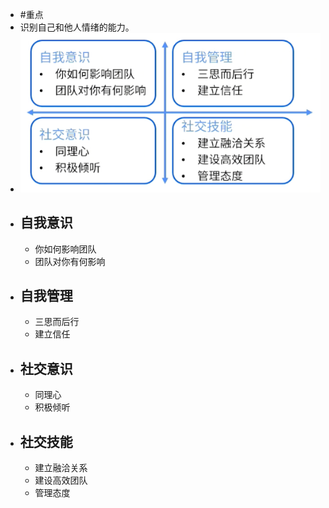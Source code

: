 - #重点
- 识别自己和他人情绪的能力。
- ![image.png](../assets/image_1747846297161_0.png)
- ## 自我意识
	- 你如何影响团队
	- 团队对你有何影响
- ## 自我管理
	- 三思而后行
	- 建立信任
- ## 社交意识
	- 同理心
	- 积极倾听
- ## 社交技能
	- 建立融洽关系
	- 建设高效团队
	- 管理态度